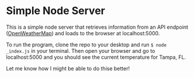 # Simple Node Server

This is a simple node server that retrieves information from an API endpoint ([OpenWeatherMap](http://openweathermap.org)) and loads to the browser at localhost:5000.

To run the program, clone the repo to your desktop and run `$ node _index.js` in your terminal. Then open your browser and go to localhost:5000 and you should see the current temperature for Tampa, FL.

Let me know how I might be able to do thise better!

